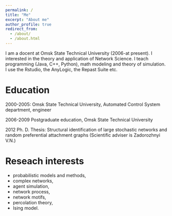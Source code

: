 ```yaml
---
permalink: /
title: "Me"
excerpt: "About me"
author_profile: true
redirect_from: 
  - /about/
  - /about.html
---
```

I am a docent at Omsk State Technical University (2006-at present). I interested in the theory and application of Network Science. I teach programming (Java, C++, Python), math modeling and theory of simulation. I use the Rstudio, the AnyLogic, the Repast Suite etc.

Education
======
<p>2000-2005: Omsk State Technical University, Automated Control System department, engineer</p>
<p>2006-2009 Postgraduate education, Omsk State Technical University</p>
<p>2012 Ph. D. Thesis: Structural identification of large stochastic networks and random preferential attachment graphs
(Scientific adviser is Zadorozhnyi V.N.)</p>

Reseach interests
======
* probabilistic models and methods,
* complex networks,
* agent simulation,
* network process,
* network motifs,
* percolation theory,
* Ising model.
